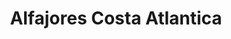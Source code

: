 ---
title: "Alfajores Costa Atlantica"
url: /miramar/alfajores-costa-atlantica/
shop: confitería
---